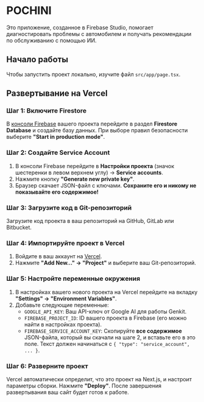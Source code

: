 # POCHINI

Это приложение, созданное в Firebase Studio, помогает диагностировать проблемы с автомобилем и получать рекомендации по обслуживанию с помощью ИИ.

## Начало работы

Чтобы запустить проект локально, изучите файл `src/app/page.tsx`.

## Развертывание на Vercel

### Шаг 1: Включите Firestore
В [консоли Firebase](https://console.firebase.google.com/) вашего проекта перейдите в раздел **Firestore Database** и создайте базу данных. При выборе правил безопасности выберите **"Start in production mode"**.

### Шаг 2: Создайте Service Account
1.  В консоли Firebase перейдите в **Настройки проекта** (значок шестеренки в левом верхнем углу) -> **Service accounts**.
2.  Нажмите кнопку **"Generate new private key"**.
3.  Браузер скачает JSON-файл с ключами. **Сохраните его и никому не показывайте его содержимое!**

### Шаг 3: Загрузите код в Git-репозиторий
Загрузите код проекта в ваш репозиторий на GitHub, GitLab или Bitbucket.

### Шаг 4: Импортируйте проект в Vercel
1.  Войдите в ваш аккаунт на [Vercel](https://vercel.com).
2.  Нажмите **"Add New..." -> "Project"** и выберите ваш Git-репозиторий.

### Шаг 5: Настройте переменные окружения
1.  В настройках вашего нового проекта на Vercel перейдите на вкладку **"Settings" -> "Environment Variables"**.
2.  Добавьте следующие переменные:
    *   `GOOGLE_API_KEY`: Ваш API-ключ от Google AI для работы Genkit.
    *   `FIREBASE_PROJECT_ID`: ID вашего проекта в Firebase (его можно найти в настройках проекта).
    *   `FIREBASE_SERVICE_ACCOUNT_KEY`: Скопируйте **все содержимое** JSON-файла, который вы скачали на шаге 2, и вставьте его в это поле. Текст должен начинаться с `{ "type": "service_account", ... }`.

### Шаг 6: Разверните проект
Vercel автоматически определит, что это проект на Next.js, и настроит параметры сборки. Нажмите **"Deploy"**. После завершения развертывания ваш сайт будет готов к работе.
